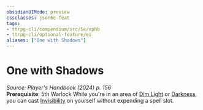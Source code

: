 ```yaml
---
obsidianUIMode: preview
cssclasses: json5e-feat
tags:
- ttrpg-cli/compendium/src/5e/xphb
- ttrpg-cli/optional-feature/ei
aliases: ["One with Shadows"]
---
```

# One with Shadows
*Source: Player's Handbook (2024) p. 156*  
**Prerequisite**: 5th Warlock
While you're in an area of [Dim Light](2-Mechanics/CLI/rules/variant-rules/dim-light-xphb.md) or [Darkness](2-Mechanics/CLI/rules/variant-rules/darkness-xphb.md), you can cast [Invisibility](2-Mechanics/CLI/spells/invisibility-xphb.md) on yourself without expending a spell slot.